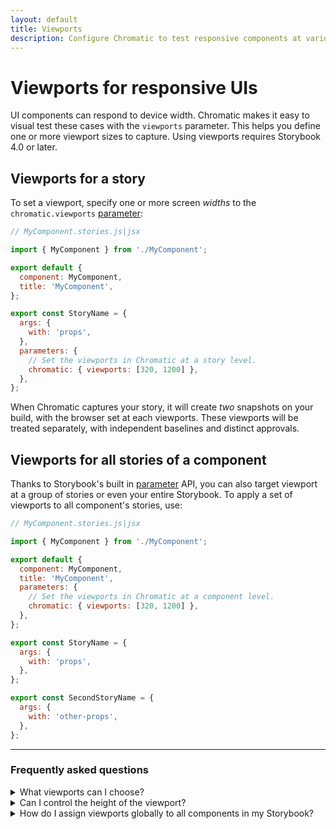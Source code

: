```yaml
---
layout: default
title: Viewports
description: Configure Chromatic to test responsive components at various viewports
---
```


# Viewports for responsive UIs

UI components can respond to device width. Chromatic makes it easy to visual test these cases with the `viewports` parameter. This helps you define one or more viewport sizes to capture. Using viewports requires Storybook 4.0 or later.

## Viewports for a story

To set a viewport, specify one or more screen _widths_ to the `chromatic.viewports` [parameter](https://storybook.js.org/docs/react/writing-stories/parameters#story-parameters):

```js
// MyComponent.stories.js|jsx

import { MyComponent } from './MyComponent';

export default {
  component: MyComponent,
  title: 'MyComponent',
};

export const StoryName = {
  args: {
    with: 'props',
  },
  parameters: {
    // Set the viewports in Chromatic at a story level.
    chromatic: { viewports: [320, 1200] },
  },
};
```

When Chromatic captures your story, it will create _two_ snapshots on your build, with the browser set at each viewports. These viewports will be treated separately, with independent baselines and distinct approvals.

## Viewports for all stories of a component

Thanks to Storybook's built in [parameter](https://storybook.js.org/docs/react/writing-stories/parameters#component-parameters) API, you can also target viewport at a group of stories or even your entire Storybook. To apply a set of viewports to all component's stories, use:

```js
// MyComponent.stories.js|jsx

import { MyComponent } from './MyComponent';

export default {
  component: MyComponent,
  title: 'MyComponent',
  parameters: {
    // Set the viewports in Chromatic at a component level.
    chromatic: { viewports: [320, 1200] },
  },
};

export const StoryName = {
  args: {
    with: 'props',
  },
};

export const SecondStoryName = {
  args: {
    with: 'other-props',
  },
};
```

---

### Frequently asked questions

<details><summary>What viewports can I choose?</summary>

A viewport can be any whole number between 200 and 2560 pixels. The maximum number of pixels per snapshot is 25,000,000.

</details>

<details><summary>Can I control the height of the viewport?</summary>

We take a full screenshot of the component even if it flows off the screen. It typically doesn't make a difference what height the browser is when taking screenshots. If this isn't the case for your application, please contact us via in-app chat

</details>

<details>
<summary>How do I assign viewports globally to all components in my Storybook?</summary>

We don't recommend this in most cases because each viewport is treated independently and snapshots must be approved as such. But if you really want to assign viewports for an entire Storybook use [`parameters`](https://storybook.js.org/docs/react/writing-stories/parameters#global-parameters) in your [`.storybook/preview.js`](https://storybook.js.org/docs/react/configure/overview#configure-story-rendering):

```js
// .storybook/preview.js

const preview = {
  parameters: {
    // Set the viewports in Chromatic globally.
    chromatic: { viewports: [320, 1200] },
  },
};

export default preview;
```

</details>
